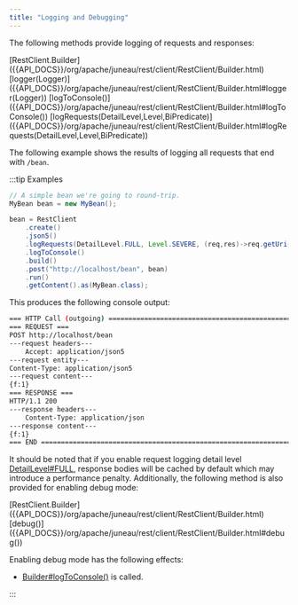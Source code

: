 ```yaml
---
title: "Logging and Debugging"
---
```


The following methods provide logging of requests and responses:

<tree>
<node-0><java-class>[RestClient.Builder]({{API_DOCS}}/org/apache/juneau/rest/client/RestClient/Builder.html)</java-class></node-0>
<node-1><java-method>[logger(Logger)]({{API_DOCS}}/org/apache/juneau/rest/client/RestClient/Builder.html#logger(Logger))</java-method></node-1>
<node-1><java-method>[logToConsole()]({{API_DOCS}}/org/apache/juneau/rest/client/RestClient/Builder.html#logToConsole())</java-method></node-1>
<node-1><java-method>[logRequests(DetailLevel,Level,BiPredicate)]({{API_DOCS}}/org/apache/juneau/rest/client/RestClient/Builder.html#logRequests(DetailLevel,Level,BiPredicate))</java-method></node-1>
</tree>

The following example shows the results of logging all requests that end with `/bean`.

:::tip Examples
```java
// A simple bean we're going to round-trip.
MyBean bean = new MyBean();

bean = RestClient
    .create()
    .json5()
    .logRequests(DetailLevel.FULL, Level.SEVERE, (req,res)->req.getUri().endsWith("/bean"))
    .logToConsole()
    .build()
    .post("http://localhost/bean", bean)
    .run()
    .getContent().as(MyBean.class);
```

This produces the following console output:

```bash
=== HTTP Call (outgoing) ======================================================
=== REQUEST ===
POST http://localhost/bean
---request headers---
    Accept: application/json5
---request entity---
Content-Type: application/json5
---request content---
{f:1}
=== RESPONSE ===
HTTP/1.1 200
---response headers---
    Content-Type: application/json
---response content---
{f:1}
=== END =======================================================================",
```

It should be noted that if you enable request logging detail level [DetailLevel#FULL]({{API_DOCS}}/org/apache/juneau/DetailLevel.html#FULL), response bodies will be cached by default which may introduce
a performance penalty.
Additionally, the following method is also provided for enabling debug mode:

<tree>
<node-0><java-class>[RestClient.Builder]({{API_DOCS}}/org/apache/juneau/rest/client/RestClient/Builder.html)</java-class></node-0>
<node-1><java-method>[debug()]({{API_DOCS}}/org/apache/juneau/rest/client/RestClient/Builder.html#debug())</java-method></node-1>
</tree>

Enabling debug mode has the following effects:

- [Builder#logToConsole()]({{API_DOCS}}/org/apache/juneau/rest/client/RestClient/Builder.html#logToConsole()) is called.

:::